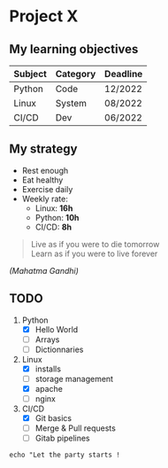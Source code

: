 # Project X

## My learning objectives

| Subject | Category | Deadline |
|---------|----------|----------|
| Python  | Code     | 12/2022  |
| Linux   | System   | 08/2022  |
| CI/CD   | Dev      | 06/2022  |

## My strategy 

* Rest enough
* Eat healthy
* Exercise daily
* Weekly rate: 
  * Linux: **16h**
  * Python: **10h**
  * CI/CD: **8h**

> Live as if you were to die tomorrow  
> Learn as if you were to live forever  

*(Mahatma Gandhi)*

## TODO
1. Python
   * [x] Hello World
   * [ ] Arrays
   * [ ] Dictionnaries
2. Linux
   * [x] installs
   * [ ] storage management
   * [x] apache 
   * [ ] nginx
3. CI/CD
   * [x] Git basics
   * [ ] Merge & Pull requests 
   * [ ] Gitab pipelines
   
```echo "Let the party starts !```








